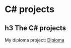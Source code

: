 # C# projects
h3 The C# projects
-----------------------------------
My diploma project: [Diploma](https://github.com/RadikSeyfullin/c-sharp-projects/tree/master/Radik)
